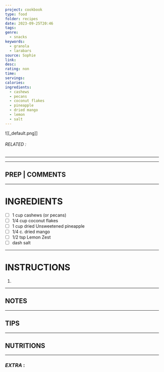 ```yaml
---
project: cookbook
type: food
folder: recipes
date: 2023-09-25T20:46
tags: 
genre:
  - snacks
keywords:
  - granola
  - larabars
source: Sophie
link: 
desc: 
rating: non
time: 
servings: 
calories: 
ingredients:
  - cashews
  - pecans
  - coconut flakes
  - pineapple
  - dried mango
  - lemon
  - salt
---
```


![[_default.png]]
###### *RELATED* : 
---


---
## PREP | COMMENTS



---
# INGREDIENTS

- [ ] 1 cup cashews (or pecans)
- [ ] 1/4 cup coconut flakes
- [ ] 1 cup dried Unsweetened pineapple
- [ ] 1/4 c. dried mango
- [ ] 1/2 tsp Lemon Zest
- [ ] dash salt

---
# INSTRUCTIONS

1. 

---
## NOTES



---
## TIPS



---
## NUTRITIONS



---
### *EXTRA* :



